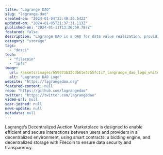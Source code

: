 ```yaml
---
title: "Lagrange DAO"
slug: "lagrange-dao"
created-on: "2024-01-04T22:40:26.542Z"
updated-on: "2024-01-05T21:37:31.113Z"
published-on: "2024-01-11T13:26:59.787Z"
featured: false
description: "Lagrange DAO is a DAO for data value realization, providing data sharing and analytic spaces for decentralized science."
category: "storage"
tags:
  - "desci"
tech:
  - "filecoin"
  - "ipfs"
image:
  url: /assets/images/659873b32cdb61e3755fc1c7_langrange_dao_logo_white.png
  alt: "Lagrange DAO Logo"
website: "https://lagrangedao.org"
featured-content: null
repo: "https://github.com/lagrangedao"
twitter: "https://twitter.com/lagrangedao"
video-url: null
year-joined: null
news-update: null
metadata: null
---
```


Lagrange’s Decentralized Auction Marketplace is designed to enable efficient and secure interactions between users and providers in a decentralized environment, using smart contracts, a bidding engine, and decentralized storage with Filecoin to ensure data security and transparency.

